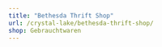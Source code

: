 ```yaml
---
title: "Bethesda Thrift Shop"
url: /crystal-lake/bethesda-thrift-shop/
shop: Gebrauchtwaren
---
```

